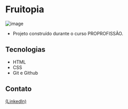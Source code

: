 # Fruitopia

![image](https://github.com/JoaoEduSB/Fruitopia/assets/146045770/f225a665-65a1-48f9-b34a-1c922050d81e)

- Projeto construído durante o curso PROPROFISSÃO.

## Tecnologias

- HTML
- CSS
- Git e Github

## Contato
[(LinkedIn)](https://www.linkedin.com/in/joaoedusb/)
